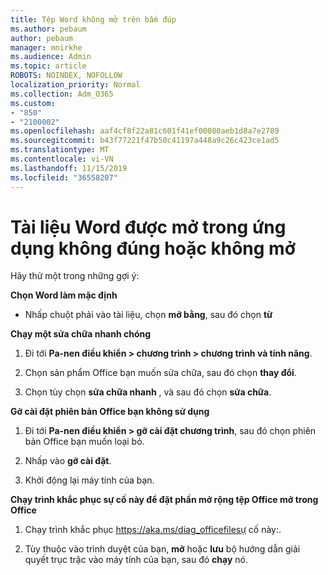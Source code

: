 ```yaml
---
title: Tệp Word không mở trên bấm đúp
ms.author: pebaum
author: pebaum
manager: mnirkhe
ms.audience: Admin
ms.topic: article
ROBOTS: NOINDEX, NOFOLLOW
localization_priority: Normal
ms.collection: Adm_O365
ms.custom:
- "850"
- "2100002"
ms.openlocfilehash: aaf4cf8f22a81c601f41ef00080aeb1d8a7e2789
ms.sourcegitcommit: b43f77221f47b50c41197a448a9c26c423ce1ad5
ms.translationtype: MT
ms.contentlocale: vi-VN
ms.lasthandoff: 11/15/2019
ms.locfileid: "36558207"
---
```

# <a name="word-document-opened-in-the-wrong-app-or-didnt-open"></a>Tài liệu Word được mở trong ứng dụng không đúng hoặc không mở

Hãy thử một trong những gợi ý:

**Chọn Word làm mặc định**

- Nhấp chuột phải vào tài liệu, chọn **mở bằng**, sau đó chọn **từ**

**Chạy một sửa chữa nhanh chóng**

1. Đi tới **Pa-nen điều khiển > chương trình > chương trình và tính năng**.

2. Chọn sản phẩm Office bạn muốn sửa chữa, sau đó chọn **thay đổi**.

3. Chọn tùy chọn **sửa chữa nhanh** , và sau đó chọn **sửa chữa**.

**Gỡ cài đặt phiên bản Office bạn không sử dụng**

1. Đi tới **Pa-nen điều khiển > gỡ cài đặt chương trình**, sau đó chọn phiên bản Office bạn muốn loại bỏ.

2. Nhấp vào **gỡ cài đặt**.

3. Khởi động lại máy tính của bạn.

**Chạy trình khắc phục sự cố này để đặt phần mở rộng tệp Office mở trong Office**

1. Chạy trình khắc phục https://aka.ms/diag_officefilesự cố này:.

2. Tùy thuộc vào trình duyệt của bạn, **mở** hoặc **lưu** bộ hướng dẫn giải quyết trục trặc vào máy tính của bạn, sau đó **chạy** nó.
